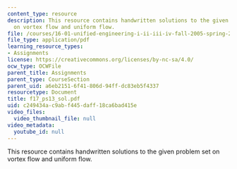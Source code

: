 ```yaml
---
content_type: resource
description: This resource contains handwritten solutions to the given problem set
  on vortex flow and uniform flow.
file: /courses/16-01-unified-engineering-i-ii-iii-iv-fall-2005-spring-2006/c249434ac9abf445daff18ca6bad415e_f17_ps13_sol.pdf
file_type: application/pdf
learning_resource_types:
- Assignments
license: https://creativecommons.org/licenses/by-nc-sa/4.0/
ocw_type: OCWFile
parent_title: Assignments
parent_type: CourseSection
parent_uid: a6eb2151-6f41-806d-94ff-dc83eb5f4337
resourcetype: Document
title: f17_ps13_sol.pdf
uid: c249434a-c9ab-f445-daff-18ca6bad415e
video_files:
  video_thumbnail_file: null
video_metadata:
  youtube_id: null
---
```

This resource contains handwritten solutions to the given problem set on vortex flow and uniform flow.